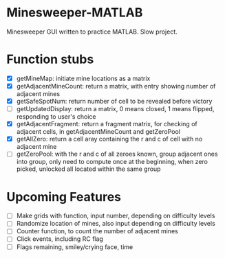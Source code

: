 # Minesweeper-MATLAB
Minesweeper GUI written to practice MATLAB. Slow project.  

# Function stubs
- [x] getMineMap: initiate mine locations as a matrix  
- [x] getAdjacentMineCount: return a matrix, with entry showing number of adjacent mines  
- [x] getSafeSpotNum: return number of cell to be revealed before victory  
- [ ] getUpdatedDisplay: return a matrix, 0 means closed, 1 means flipped, responding to user's choice  
- [x] getAdjacentFragment: return a fragment matrix, for checking of adjacent cells, in getAdjacentMineCount and getZeroPool  
- [x] getAllZero: return a cell aray containing the r and c of cell with no adjacent mine  
- [ ] getZeroPool: with the r and c of all zeroes known, group adjacent ones into group, only need to compute once at the
beginning, when zero picked, unlocked all located within the same group  

# Upcoming Features
- [ ] Make grids with function, input number, depending on difficulty levels  
- [ ] Randomize location of mines, also input depending on difficulty levels  
- [ ] Counter function, to count the number of adjacent mines  
- [ ] Click events, including RC flag  
- [ ] Flags remaining, smiley/crying face, time  

